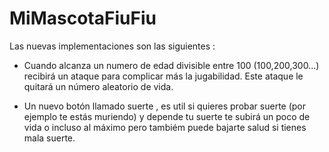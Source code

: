 # MiMascotaFiuFiu

Las nuevas implementaciones son las siguientes :

* Cuando alcanza un numero de edad divisible entre 100 (100,200,300...) recibirá un ataque para complicar más la jugabilidad. 
Este ataque le quitará un número aleatorio de vida.

* Un nuevo botón llamado suerte , es util si quieres probar suerte (por ejemplo te estás muriendo) y depende tu suerte te subirá un poco de vida o incluso al máximo
pero tambiém puede bajarte salud si tienes mala suerte.
